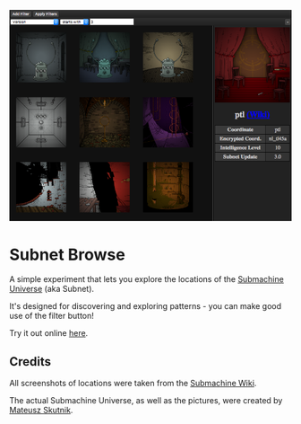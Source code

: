 ![Demo screenshot](img/demo.png)

# Subnet Browse

A simple experiment that lets you explore the locations of the
[Submachine Universe][subnet] (aka Subnet).

It's designed for discovering and exploring patterns - you can make good use of
the filter button!

Try it out online [here][online].

## Credits

All screenshots of locations were taken from the [Submachine Wiki][wiki].

The actual Submachine Universe, as well as the pictures, were created by
[Mateusz Skutnik][mateusz].

  [online]: https://liam4.github.io/subnet-thing/
  [subnet]: http://submachine.wikia.com/wiki/Submachine_Universe
  [wiki]: http://submachine.wikia.com
  [mateusz]: http://mateuszskutnik.com
